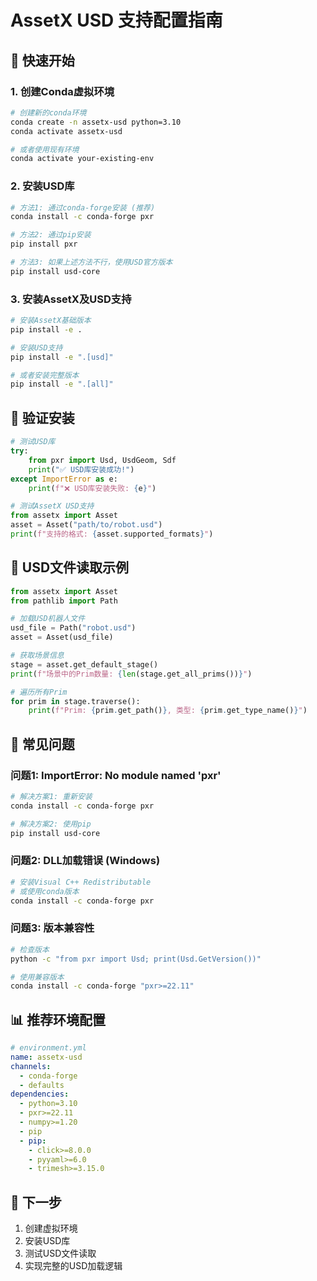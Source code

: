 # AssetX USD 支持配置指南

## 🚀 快速开始

### 1. 创建Conda虚拟环境

```bash
# 创建新的conda环境
conda create -n assetx-usd python=3.10
conda activate assetx-usd

# 或者使用现有环境
conda activate your-existing-env
```

### 2. 安装USD库

```bash
# 方法1: 通过conda-forge安装 (推荐)
conda install -c conda-forge pxr

# 方法2: 通过pip安装
pip install pxr

# 方法3: 如果上述方法不行，使用USD官方版本
pip install usd-core
```

### 3. 安装AssetX及USD支持

```bash
# 安装AssetX基础版本
pip install -e .

# 安装USD支持
pip install -e ".[usd]"

# 或者安装完整版本
pip install -e ".[all]"
```

## 🔧 验证安装

```python
# 测试USD库
try:
    from pxr import Usd, UsdGeom, Sdf
    print("✅ USD库安装成功!")
except ImportError as e:
    print(f"❌ USD库安装失败: {e}")

# 测试AssetX USD支持
from assetx import Asset
asset = Asset("path/to/robot.usd")
print(f"支持的格式: {asset.supported_formats}")
```

## 📁 USD文件读取示例

```python
from assetx import Asset
from pathlib import Path

# 加载USD机器人文件
usd_file = Path("robot.usd")
asset = Asset(usd_file)

# 获取场景信息
stage = asset.get_default_stage()
print(f"场景中的Prim数量: {len(stage.get_all_prims())}")

# 遍历所有Prim
for prim in stage.traverse():
    print(f"Prim: {prim.get_path()}, 类型: {prim.get_type_name()}")
```

## 🐛 常见问题

### 问题1: ImportError: No module named 'pxr'
```bash
# 解决方案1: 重新安装
conda install -c conda-forge pxr

# 解决方案2: 使用pip
pip install usd-core
```

### 问题2: DLL加载错误 (Windows)
```bash
# 安装Visual C++ Redistributable
# 或使用conda版本
conda install -c conda-forge pxr
```

### 问题3: 版本兼容性
```bash
# 检查版本
python -c "from pxr import Usd; print(Usd.GetVersion())"

# 使用兼容版本
conda install -c conda-forge "pxr>=22.11"
```

## 📊 推荐环境配置

```yaml
# environment.yml
name: assetx-usd
channels:
  - conda-forge
  - defaults
dependencies:
  - python=3.10
  - pxr>=22.11
  - numpy>=1.20
  - pip
  - pip:
    - click>=8.0.0
    - pyyaml>=6.0
    - trimesh>=3.15.0
```

## 🎯 下一步

1. 创建虚拟环境
2. 安装USD库
3. 测试USD文件读取
4. 实现完整的USD加载逻辑
